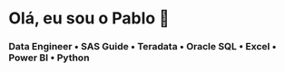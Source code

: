 # Olá, eu sou o Pablo 👋
### Data Engineer • SAS Guide • Teradata • Oracle SQL • Excel • Power BI • Python
